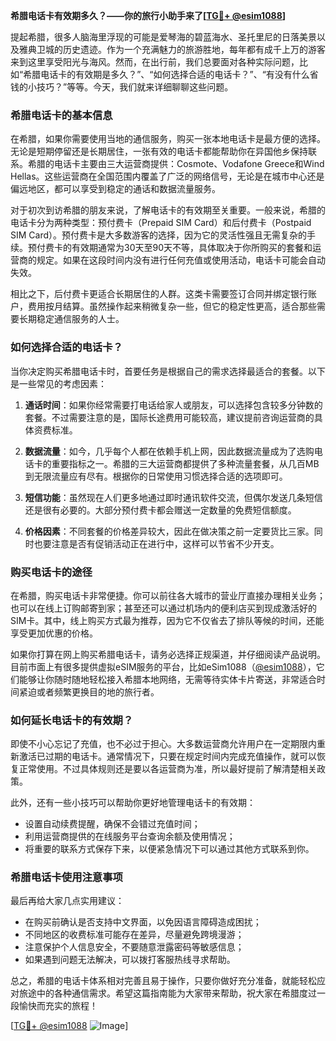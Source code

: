 **希腊电话卡有效期多久？——你的旅行小助手来了[[TG💪+ @esim1088](https://t.me/s/esim1088)]**

提起希腊，很多人脑海里浮现的可能是爱琴海的碧蓝海水、圣托里尼的日落美景以及雅典卫城的历史遗迹。作为一个充满魅力的旅游胜地，每年都有成千上万的游客来到这里享受阳光与海风。然而，在出行前，我们总要面对各种实际问题，比如“希腊电话卡的有效期是多久？”、“如何选择合适的电话卡？”、“有没有什么省钱的小技巧？”等等。今天，我们就来详细聊聊这些问题。

### 希腊电话卡的基本信息

在希腊，如果你需要使用当地的通信服务，购买一张本地电话卡是最方便的选择。无论是短期停留还是长期居住，一张有效的电话卡都能帮助你在异国他乡保持联系。希腊的电话卡主要由三大运营商提供：Cosmote、Vodafone Greece和Wind Hellas。这些运营商在全国范围内覆盖了广泛的网络信号，无论是在城市中心还是偏远地区，都可以享受到稳定的通话和数据流量服务。

对于初次到访希腊的朋友来说，了解电话卡的有效期至关重要。一般来说，希腊的电话卡分为两种类型：预付费卡（Prepaid SIM Card）和后付费卡（Postpaid SIM Card）。预付费卡是大多数游客的选择，因为它的灵活性强且无需复杂的手续。预付费卡的有效期通常为30天至90天不等，具体取决于你所购买的套餐和运营商的规定。如果在这段时间内没有进行任何充值或使用活动，电话卡可能会自动失效。

相比之下，后付费卡更适合长期居住的人群。这类卡需要签订合同并绑定银行账户，费用按月结算。虽然操作起来稍微复杂一些，但它的稳定性更高，适合那些需要长期稳定通信服务的人士。

### 如何选择合适的电话卡？

当你决定购买希腊电话卡时，首要任务是根据自己的需求选择最适合的套餐。以下是一些常见的考虑因素：

1. **通话时间**：如果你经常需要打电话给家人或朋友，可以选择包含较多分钟数的套餐。不过需要注意的是，国际长途费用可能较高，建议提前咨询运营商的具体资费标准。
   
2. **数据流量**：如今，几乎每个人都在依赖手机上网，因此数据流量成为了选购电话卡的重要指标之一。希腊的三大运营商都提供了多种流量套餐，从几百MB到无限流量应有尽有。根据你的日常使用习惯选择合适的选项即可。

3. **短信功能**：虽然现在人们更多地通过即时通讯软件交流，但偶尔发送几条短信还是很有必要的。大部分预付费卡都会赠送一定数量的免费短信额度。

4. **价格因素**：不同套餐的价格差异较大，因此在做决策之前一定要货比三家。同时也要注意是否有促销活动正在进行中，这样可以节省不少开支。

### 购买电话卡的途径

在希腊，购买电话卡非常便捷。你可以前往各大城市的营业厅直接办理相关业务；也可以在线上订购邮寄到家；甚至还可以通过机场内的便利店买到现成激活好的SIM卡。其中，线上购买方式最为推荐，因为它不仅省去了排队等候的时间，还能享受更加优惠的价格。

如果你打算在网上购买希腊电话卡，请务必选择正规渠道，并仔细阅读产品说明。目前市面上有很多提供虚拟eSIM服务的平台，比如eSim1088（[@esim1088](https://t.me/s/esim1088)），它们能够让你随时随地轻松接入希腊本地网络，无需等待实体卡片寄送，非常适合时间紧迫或者频繁更换目的地的旅行者。

### 如何延长电话卡的有效期？

即使不小心忘记了充值，也不必过于担心。大多数运营商允许用户在一定期限内重新激活已过期的电话卡。通常情况下，只要在规定时间内完成充值操作，就可以恢复正常使用。不过具体规则还是要以各运营商为准，所以最好提前了解清楚相关政策。

此外，还有一些小技巧可以帮助你更好地管理电话卡的有效期：
- 设置自动续费提醒，确保不会错过充值时间；
- 利用运营商提供的在线服务平台查询余额及使用情况；
- 将重要的联系方式保存下来，以便紧急情况下可以通过其他方式联系到你。

### 希腊电话卡使用注意事项

最后再给大家几点实用建议：
- 在购买前确认是否支持中文界面，以免因语言障碍造成困扰；
- 不同地区的收费标准可能存在差异，尽量避免跨境漫游；
- 注意保护个人信息安全，不要随意泄露密码等敏感信息；
- 如果遇到问题无法解决，可以拨打客服热线寻求帮助。

总之，希腊的电话卡体系相对完善且易于操作，只要你做好充分准备，就能轻松应对旅途中的各种通信需求。希望这篇指南能为大家带来帮助，祝大家在希腊度过一段愉快而充实的旅程！

[[TG💪+ @esim1088](https://t.me/s/esim1088) ![Image](https://i.postimg.cc/4NQfJmqS/Snipaste-2025-05-13-00-14-12.png)]